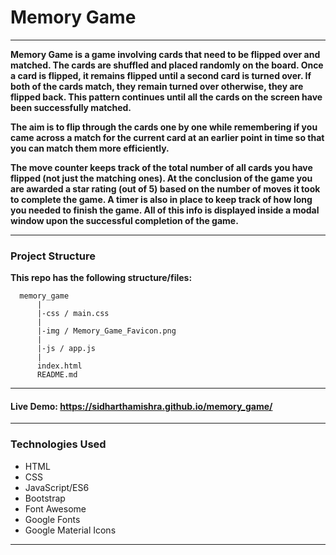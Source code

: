 # Memory Game
___

**Memory Game is a game involving cards that need to be flipped over and matched. The cards are shuffled and placed randomly on the board. Once a card is flipped, it remains flipped until a second card is turned over. If both of the cards match, they remain turned over otherwise, they are flipped back. This pattern continues until all the cards on the screen have been successfully matched.**

**The aim is to flip through the cards one by one while remembering if you came across a match for the current card at an earlier point in time so that you can match them more efficiently.**

**The move counter keeps track of the total number of all cards you have flipped (not just the matching ones). At the conclusion of the game you are awarded a star rating (out of 5) based on the number of moves it took to complete the game. A timer is also in place to keep track of how long you needed to finish the game. All of this info is displayed inside a modal window upon the successful completion of the game.**


---

### Project Structure

**This repo has the following structure/files:**

```
  memory_game
      |
      |-css / main.css
      |
      |-img / Memory_Game_Favicon.png
      |
      |-js / app.js
      |
      index.html
      README.md
```


___

#### Live Demo: https://sidharthamishra.github.io/memory_game/

___

### Technologies Used

  - HTML
  - CSS
  - JavaScript/ES6
  - Bootstrap
  - Font Awesome
  - Google Fonts
  - Google Material Icons
  ___
